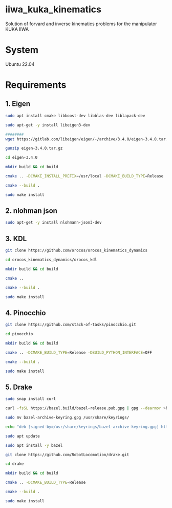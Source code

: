 # iiwa_kuka_kinematics
Solution of forvard and inverse kinematics problems for the manipulator KUKA IIWA 

# System

Ubuntu 22.04

# Requirements

## 1. Eigen

```bash
sudo apt install cmake libboost-dev libblas-dev liblapack-dev

sudo apt-get -y install libeigen3-dev

########
wget https://gitlab.com/libeigen/eigen/-/archive/3.4.0/eigen-3.4.0.tar.gz

gunzip eigen-3.4.0.tar.gz

cd eigen-3.4.0

mkdir build && cd build

cmake .. -DCMAKE_INSTALL_PREFIX=/usr/local -DCMAKE_BUILD_TYPE=Release

cmake --build .

sudo make install
```

## 2. nlohman json

```bash
sudo apt-get -y install nlohmann-json3-dev
```

## 3. KDL

```bash
git clone https://github.com/orocos/orocos_kinematics_dynamics

cd orocos_kinematics_dynamics/orocos_kdl

mkdir build && cd build

cmake .. 

cmake --build .

sudo make install
```

## 4. Pinocchio

```bash
git clone https://github.com/stack-of-tasks/pinocchio.git

cd pinocchio

mkdir build && cd build

cmake .. -DCMAKE_BUILD_TYPE=Release -DBUILD_PYTHON_INTERFACE=OFF

cmake --build .

sudo make install
```

## 5. Drake

```bash
sudo snap install curl

curl -fsSL https://bazel.build/bazel-release.pub.gpg | gpg --dearmor >bazel-archive-keyring.gpg

sudo mv bazel-archive-keyring.gpg /usr/share/keyrings/

echo "deb [signed-by=/usr/share/keyrings/bazel-archive-keyring.gpg] https://storage.googleapis.com/bazel-apt stable jdk1.8" | sudo tee /etc/apt/sources.list.d/bazel.list

sudo apt update

sudo apt install -y bazel

git clone https://github.com/RobotLocomotion/drake.git

cd drake

mkdir build && cd build

cmake .. -DCMAKE_BUILD_TYPE=Release

cmake --build .

sudo make install
```
